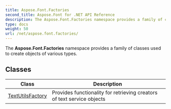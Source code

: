 ```yaml
---
title: Aspose.Font.Factories
second_title: Aspose.Font for .NET API Reference
description: The Aspose.Font.Factories namespace provides a family of classes used to create objects of various types
type: docs
weight: 50
url: /net/aspose.font.factories/
---
```

The **Aspose.Font.Factories** namespace provides a family of classes used to create objects of various types.

## Classes

| Class | Description |
| --- | --- |
| [TextUtilsFactory](./textutilsfactory/) | Provides functionality for retrieving creators of text service objects |


